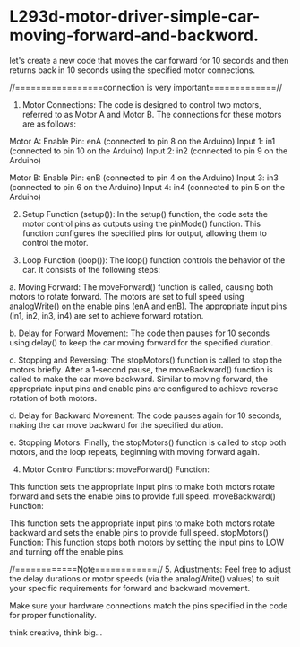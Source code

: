 # L293d-motor-driver-simple-car-moving-forward-and-backword.
let's create a new code that moves the car forward for 10 seconds and then returns back in 10 seconds using the specified motor connections.

//=================connection is very important=============//

1. Motor Connections:
The code is designed to control two motors, referred to as Motor A and Motor B. The connections for these motors are as follows:

Motor A:
Enable Pin: enA (connected to pin 8 on the Arduino)
Input 1: in1 (connected to pin 10 on the Arduino)
Input 2: in2 (connected to pin 9 on the Arduino)

Motor B:
Enable Pin: enB (connected to pin 4 on the Arduino)
Input 3: in3 (connected to pin 6 on the Arduino)
Input 4: in4 (connected to pin 5 on the Arduino)

2. Setup Function (setup()):
In the setup() function, the code sets the motor control pins as outputs using the pinMode() function. This function configures the specified pins for output, allowing them to control the motor.

3. Loop Function (loop()):
The loop() function controls the behavior of the car. It consists of the following steps:

a. Moving Forward:
The moveForward() function is called, causing both motors to rotate forward. The motors are set to full speed using analogWrite() on the enable pins (enA and enB). The appropriate input pins (in1, in2, in3, in4) are set to achieve forward rotation.

b. Delay for Forward Movement:
The code then pauses for 10 seconds using delay() to keep the car moving forward for the specified duration.

c. Stopping and Reversing:
The stopMotors() function is called to stop the motors briefly. After a 1-second pause, the moveBackward() function is called to make the car move backward. Similar to moving forward, the appropriate input pins and enable pins are configured to achieve reverse rotation of both motors.

d. Delay for Backward Movement:
The code pauses again for 10 seconds, making the car move backward for the specified duration.

e. Stopping Motors:
Finally, the stopMotors() function is called to stop both motors, and the loop repeats, beginning with moving forward again.

4. Motor Control Functions:
moveForward() Function:

This function sets the appropriate input pins to make both motors rotate forward and sets the enable pins to provide full speed.
moveBackward() Function:

This function sets the appropriate input pins to make both motors rotate backward and sets the enable pins to provide full speed.
stopMotors() Function:
This function stops both motors by setting the input pins to LOW and turning off the enable pins.

//============Note============//
5. Adjustments:
Feel free to adjust the delay durations or motor speeds (via the analogWrite() values) to suit your specific requirements for forward and backward movement.

Make sure your hardware connections match the pins specified in the code for proper functionality.



think creative, think big...
